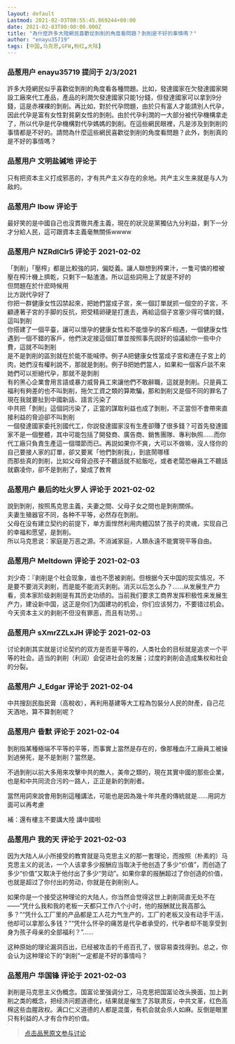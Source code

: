 ```yaml
---
layout: default
Lastmod: 2021-02-03T08:55:45.869244+00:00
date: 2021-02-03T00:00:00.000Z
title: "為什麼許多大陸網民喜歡從剝削的角度看問題？剝削是不好的事情嗎？"
author: "enayu35719"
tags: [中国,马克思,GFW,粉红,大陆]
---
```



### 品葱用户 **enayu35719** 提问于 2/3/2021
    
許多大陸網民似乎喜歡從剝削的角度看各種問題。比如，發達國家在欠發達國家開設工廠來代工產品，產品的利潤欠發達國家只能1分錢，但發達國家可以拿到9分錢，這是赤裸裸的剝削。再比如，對於代孕問題，由於只有富人才能請別人代孕，因此代孕是富有女性對貧窮女性的剝削。由於代孕利潤的一大部分被代孕機構拿走了，所以代孕是代孕機構對代孕媽媽的剝削。在這些網民眼裡，凡是涉及到剝削的事情都是不好的。請問為什麼這些網民喜歡從剝削的角度看問題？此外，剝削真的是不好的事情嗎？
    
                

### 品葱用户 **文明盐碱地** 评论于 
        
只有把资本主义打成邪恶的，才有共产主义存在的余地。共产主义生来就是与人为敌的。
        
                

### 品葱用户 **lbow** 评论于 
        
最好笑的是中國自己也沒貫徹共產主義，現在的狀況是黨獨佔九分利益，剩下一分才分給人民，這可跟資本主義毫無關係wwww
        
                

### 品葱用户 **NZRdlClr5** 评论于 2021-02-02
        
「剝削」「壓榨」都是比較強的詞，偏貶義。讓人聯想到榨果汁，一隻可憐的橙被壓在榨汁機上擠乾，只剩下一點渣渣。所以這些詞用上了就是不好的  
但問題在於什麽時候用  
比方説代孕好了  
你把一群健康女性囚禁起來，把她們當成子宮，來一個訂單就抓一個空的子宮，不顧連著子宮的手脚的反抗，把受精卵硬是打進去，再給這個子宮塞少得可憐的錢，這叫剝削  
你搭建了一個平臺，讓可以懷孕的健康女性和不能懷孕的客戶相遇，一個健康女性遇到一個不錯的客戶，他們決定接這個訂單並按照事先説好的協議給你一些中介費，這就不叫剝削  
是不是剝削的區別就在於能不能喊停。例子A把健康女性當成子宮和連在子宮上的肉，她們沒有權利說不，那就是剝削。例子B把她們當人，如果和一個客戶談不來她們可以拒絕代孕，那就不是剝削  
有的黑心企業會用言語或暴力威脅員工來讓他們不敢辭職，這就是剝削。只是員工福利有夠差的也不叫剝削，拖欠工資之類的算欺騙，那和剝削又是個不同的罪名了  
現在我就要扯到中國新話、語言污染了  
中共把「剝削」這個詞污染了，正當的謀取利益也成了剝削，不正當但不會帶來直接利益的脅迫卻不叫剝削  
一個發達國家委托別國代工，你説發達國家沒有生產卻賺了很多錢？可首先發達國家不是一個整體，其中可能包括了開發商、廣告商、銷售團隊、專利執照……而你代工廠只負責生產這一個環節而已。再説如果你不爽，大可以不做嘛，沒人怪你的  
自己要接人家的訂單，卻又要駡「他們剝削我」，到底鬧哪樣  
而那些真的剝削，比如父母脅迫孩子不聽話就不給飯吃，或者老闆恐嚇員工不聽話就霸凌你，卻不是剝削了，變成了教育
        
                

### 品葱用户 **最后的吐火罗人** 评论于 2021-02-02
        
說到剝削，按照馬克思主義，夫妻之間、父母子女之間也是剝削關係。  
夫妻生殖器官不同，各种不平等，必然存在剝削。  
父母在没有建立契约的前提下，单方面悍然利用肉體囚禁了孩子的灵魂，实现自己的幸福和愿望，是剝削。  
所以马克思说：家庭是万恶之源。不消滅家庭，人類永遠不能實現平等自由。
        
                

### 品葱用户 **Meltdown** 评论于 2021-02-03
        
刘少奇：『剥削是个社会现象，谁也不愿被剥削。但根据今天中国的现实情况，不是要不要消灭剥削，而是能不能消灭剥削。消灭以后怎么办？……从发展生产力看，资本家阶级剥削是有其历史功绩的。当前我们要求工商界发挥积极性来发展生产力，建设新中国，这正是你们为国建功的机会，你们应该努力，不要错过机会。今天资本主义的剥削不但没有罪恶，而且有功劳。』
        
                

### 品葱用户 **sXmrZZLxJH** 评论于 2021-02-03
        
讨论剥削其实就是讨论契约的双方是否是平等的，人类社会的目标就是追求一个平等的社会。适当的剥削（利润）会促进社会的发展；过度的剥削会造成集权和社会的分裂。
        
                

### 品葱用户 **J_Edgar** 评论于 2021-02-04
        
中共搜刮民脂民膏（高稅收），再利用基建等大工程為包裝分人民的財產，自己花天酒地，算不算剝削呢？
        
                

### 品葱用户 **昏默** 评论于 2021-02-04
        
剝削指某種極端不平等的平等，而事實上當然是存在的，像那種血汗工廠員工被操到過勞死，是不是剝削？當然是。  
  
不過剝削以前大多用來攻擊中共的敵人，美帝之類的，現在其實中國的那些企業，也是和中共同流合污的一路人，正正是新的剝削者。  
  
當然用詞來說會用剝削這種講法，可能也是因為幾十年共產的傳統就是......用詞方面可以再考慮  
  
補：還有樓主不要講大陸 講中國啦
        
                

### 品葱用户 **我的天** 评论于 2021-02-03
        
因为大陆人从小所接受的教育就是马克思主义的那一套理论，而按照（朴素的）马克思主义的说法，一个人该拿多少报酬应当取决于他创造了多少“价值”，而创造了多少“价值”又取决于他付出了多少“劳动”。如果你拿的报酬超过了你创造的价值，也就是超过了你付出的劳动，你就是在剥削别人。  
  
如果你是一个接受这种理论的大陆人，你当然会觉得这世上剥削简直无处不在——“凭什么我和我的老板一天都只工作八个小时，他的报酬就比我高那么多？”“凭什么工厂里的产品都是工人花力气生产的，工厂的老板又没有动手干活，他却可以拿那么多钱？”“凭什么怀孕的痛苦是代孕者承受的，代孕者却不能享受到身为孩子母亲的全部福利？”……  
  
这种原始的理论漏洞百出，已经被攻击的千疮百孔了，很容易查找得到。总之，你会认为这种理论下的“剥削”一定都是不好的事情吗？
        
                

### 品葱用户 **华国锋** 评论于 2021-02-03
        
剥削是马克思主义伪概念。国富论里强调分工，马克思把国富论改头换面，加上剥削之类的概念，把经济问题道德化，结果就是催生了苏联肃反，中共文革，红色高棉这些血腥政权。满口仁义道德的人都是混蛋，有机会就会杀人如麻。反倒是眼里只有利益的人才有合作的价值。
        
                





> [点击品葱原文参与讨论](https://pincong.rocks/question/36086)

